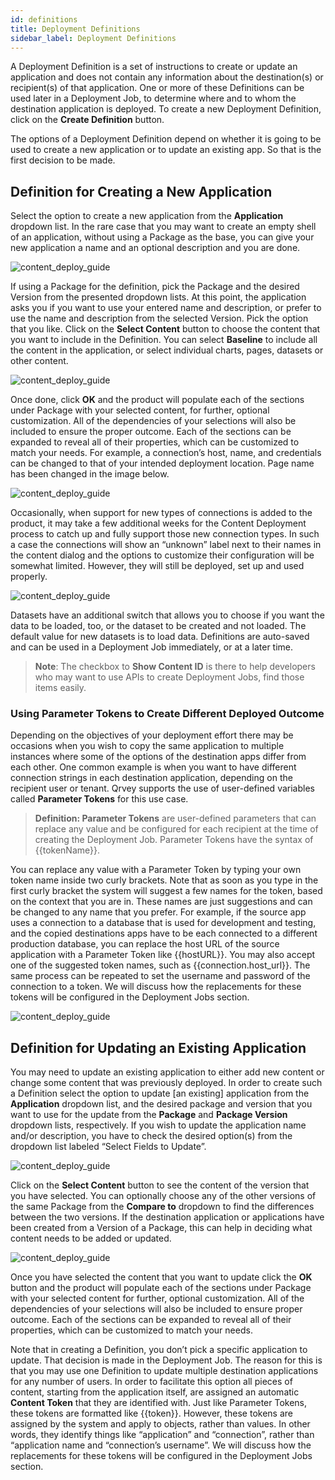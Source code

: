 ```yaml
---
id: definitions 
title: Deployment Definitions
sidebar_label: Deployment Definitions
---
```


<div style={{textAlign: "justify"}}>

A Deployment Definition is a set of instructions to create or update an application and does not contain any information about the destination(s) or recipient(s) of that application. One or more of these Definitions can be used later in a Deployment Job, to determine where and to whom the destination application is deployed. To create a new Deployment Definition, click on the **Create Definition** button. 

The options of a Deployment Definition depend on whether it is going to be used to create a new application or to update an existing app. So that is the first decision to be made.

## Definition for Creating a New Application
Select the option to create a new application from the **Application** dropdown list. In the rare case that you may want to create an empty shell of an application, without using a Package as the base, you can give your new application a name and an optional description and you are done.

![content_deploy_guide](https://s3.amazonaws.com/cdn.qrvey.com/documentation_assets/admin/Content+Deployment+Guide/cd_guide5.png#thumbnail)

If using a Package for the definition, pick the Package and the desired Version from the presented dropdown lists. At this point, the application asks you if you want to use your entered name and description, or prefer to use the name and description from the selected Version. Pick the option that you like. 
Click on the **Select Content** button to choose the content that you want to include in the Definition. You can select **Baseline** to include all the content in the application, or select individual charts, pages, datasets or other content. 

![content_deploy_guide](https://s3.amazonaws.com/cdn.qrvey.com/documentation_assets/admin/Content+Deployment+Guide/cd_guide6.png#thumbnail-40)


Once done, click **OK** and the product will populate each of the sections under Package with your selected content, for further, optional customization. All of the dependencies of your selections will also be included to ensure the proper outcome. Each of the sections can be expanded to reveal all of their properties, which can be customized to match your needs. For example, a connection’s host, name, and credentials can be changed to that of your intended deployment location. Page name has been changed in the image below.

![content_deploy_guide](https://s3.amazonaws.com/cdn.qrvey.com/documentation_assets/admin/Content+Deployment+Guide/cd_guide7.png#thumbnail)

Occasionally, when support for new types of connections is added to the product, it may take a few additional weeks for the Content Deployment process to catch up and fully support those new connection types. In such a case the connections will show an “unknown” label next to their names in the content dialog and the options to customize their configuration will be somewhat limited. However, they will still be deployed, set up and used properly. 

![content_deploy_guide](https://s3.amazonaws.com/cdn.qrvey.com/documentation_assets/admin/Content-Deployment/Definitions/select-content.png#thumbnail-40)

Datasets have an additional switch that allows you to choose if you want the data to be loaded, too, or the dataset to be created and not loaded. The default value for new datasets is to load data. Definitions are auto-saved and can be used in a Deployment Job immediately, or at a later time.


>**Note**: The checkbox to **Show Content ID** is there to help developers who may want to use APIs to create Deployment Jobs, find those items easily.

### Using Parameter Tokens to Create Different Deployed Outcome
Depending on the objectives of your deployment effort there may be occasions when you wish to copy the same application to multiple instances where some of the options of the destination apps differ from each other. One common example is when you want to have different connection strings in each destination application, depending on the recipient user or tenant. 
Qrvey supports the use of user-defined variables called **Parameter Tokens** for this use case. 

>**Definition: Parameter Tokens** are user-defined parameters that can replace any value and be configured for each recipient at the time of creating the Deployment Job. Parameter Tokens have the syntax of {{tokenName}}. 

You can replace any value with a Parameter Token by typing your own token name inside two curly brackets. Note that as soon as you type in the first curly bracket the system will suggest a few names for the token, based on the context that you are in. These names are just suggestions and can be changed to any name that you prefer. For example, if the source app uses a connection to a database that is used for development and testing, and the copied destinations apps have to be each connected to a different production database, you can replace the host URL of the source application with a Parameter Token like {{hostURL}}. You may also accept one of the suggested token names, such as {{connection.host_url}}. The same process can be repeated to set the username and password of the connection to a token. We will discuss how the replacements for these tokens will be configured in the Deployment Jobs section. 

![content_deploy_guide](https://s3.amazonaws.com/cdn.qrvey.com/documentation_assets/admin/Content+Deployment+Guide/cd_guide8.png#thumbnail)

## Definition for Updating an Existing Application
You may need to update an existing application to either add new content or change some content that was previously deployed. In order to create such a Definition select the option to update [an existing] application from the **Application** dropdown list, and the desired package and version that you want to use for the update from the **Package** and **Package Version** dropdown lists, respectively. If you wish to update the application name and/or description, you have to check the desired option(s) from the dropdown list labeled “Select Fields to Update”. 

![content_deploy_guide](https://s3.amazonaws.com/cdn.qrvey.com/documentation_assets/admin/Content+Deployment+Guide/cd_guide9.png#thumbnail)

Click on the **Select Content** button to see the content of the version that you have selected. You can optionally choose any of the other versions of the same Package from the **Compare to** dropdown to find the differences between the two versions. If the destination application or applications have been created from a Version of a Package, this can help in deciding what content needs to be added or updated. 

 ![content_deploy_guide](https://s3.amazonaws.com/cdn.qrvey.com/documentation_assets/admin/Content+Deployment+Guide/cd_guide10.png#thumbnail-40)


Once you have selected the content that you want to update click the **OK** button and the product will populate each of the sections under Package with your selected content for further, optional customization. All of the dependencies of your selections will also be included to ensure proper outcome. Each of the sections can be expanded to reveal all of their properties, which can be customized to match your needs. 

Note that in creating a Definition, you don’t pick a specific application to update. That decision is made in the Deployment Job. The reason for this is that you may use one Definition to update multiple destination applications for any number of users. In order to facilitate this option all pieces of content, starting from the application itself, are assigned an automatic **Content Token** that they are identified with. Just like Parameter Tokens, these tokens are formatted like {{token}}. However, these tokens are assigned by the system and apply to objects, rather than values. In other words, they identify things like “application” and “connection”, rather than “application name and “connection’s username”. We will discuss how the replacements for these tokens will be configured in the Deployment Jobs section. 


</div>